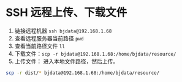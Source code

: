SSH 远程上传、下载文件
===

1. 链接远程机器 `ssh bjdata@192.168.1.68`
2. 查看远程服务器当前路径 `pwd`
3. 查看当前路径文件 `ll`
4. 下载文件：`scp -r bjdata@192.168.1.68:/home/bjdata/resource/`
5. 上传文件：
进入本地文件路径，然后上传。

```bash
scp -r dist/* bjdata@192.168.1.68:/home/bjdata/resource/
```
